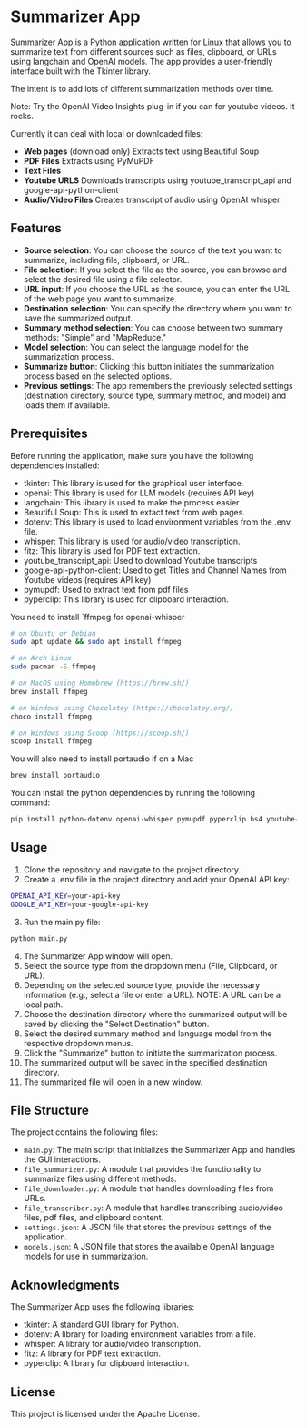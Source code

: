 # Summarizer App

Summarizer App is a Python application written for Linux that allows you to summarize text from different sources such as files, clipboard, or URLs using langchain and OpenAI models. The app provides a user-friendly interface built with the Tkinter library.

The intent is to add lots of different summarization methods over time. 

Note: Try the OpenAI Video Insights plug-in if you can for youtube videos. It rocks.

Currently it can deal with local or downloaded files:

 - **Web pages** (download only) Extracts text using Beautiful Soup
 - **PDF Files** Extracts using PyMuPDF 
 - **Text Files**
 - **Youtube URLS** Downloads transcripts using youtube_transcript_api and google-api-python-client
 - **Audio/Video Files** Creates transcript of audio using OpenAI whisper


## Features

- **Source selection**: You can choose the source of the text you want to summarize, including file, clipboard, or URL.
- **File selection**: If you select the file as the source, you can browse and select the desired file using a file selector.
- **URL input**: If you choose the URL as the source, you can enter the URL of the web page you want to summarize.
- **Destination selection**: You can specify the directory where you want to save the summarized output.
- **Summary method selection**: You can choose between two summary methods: "Simple" and "MapReduce."
- **Model selection**: You can select the language model for the summarization process.
- **Summarize button**: Clicking this button initiates the summarization process based on the selected options.
- **Previous settings**: The app remembers the previously selected settings (destination directory, source type, summary method, and model) and loads them if available.

## Prerequisites

Before running the application, make sure you have the following dependencies installed:

- tkinter: This library is used for the graphical user interface.
- openai: This library is used for LLM models (requires API key)
- langchain: This library is used to make the process easier
- Beautiful Soup: This is used to extact text from web pages.
- dotenv: This library is used to load environment variables from the .env file.
- whisper: This library is used for audio/video transcription.
- fitz: This library is used for PDF text extraction.
- youtube_transcript_api: Used to download Youtube transcripts
- google-api-python-client: Used to get Titles and Channel Names from Youtube videos (requires API key)
- pymupdf: Used to extract text from pdf files
- pyperclip: This library is used for clipboard interaction.

You need to install `ffmpeg for openai-whisper

```bash
# on Ubuntu or Debian
sudo apt update && sudo apt install ffmpeg

# on Arch Linux
sudo pacman -S ffmpeg

# on MacOS using Homebrew (https://brew.sh/)
brew install ffmpeg

# on Windows using Chocolatey (https://chocolatey.org/)
choco install ffmpeg

# on Windows using Scoop (https://scoop.sh/)
scoop install ffmpeg

```

You will also need to install portaudio if on a Mac

```bash
brew install portaudio
```


You can install the python dependencies by running the following command:

```bash
pip install python-dotenv openai-whisper pymupdf pyperclip bs4 youtube-transcript-api google-api-python-client langchain openai yt_dlp pydub nltk pyaudio soundfile sounddevice git+https://github.com/suno-ai/bark.git
```

## Usage

1. Clone the repository and navigate to the project directory.
2. Create a .env file in the project directory and add your OpenAI API key:

```bash
OPENAI_API_KEY=your-api-key
GOOGLE_API_KEY=your-google-api-key
```

3. Run the main.py file:

```bash
python main.py
```

4. The Summarizer App window will open.
5. Select the source type from the dropdown menu (File, Clipboard, or URL).
6. Depending on the selected source type, provide the necessary information (e.g., select a file or enter a URL). NOTE: A URL can be a local path.
7. Choose the destination directory where the summarized output will be saved by clicking the "Select Destination" button.
8. Select the desired summary method and language model from the respective dropdown menus.
9. Click the "Summarize" button to initiate the summarization process.
10. The summarized output will be saved in the specified destination directory.
11. The summarized file will open in a new window.

## File Structure

The project contains the following files:

- `main.py`: The main script that initializes the Summarizer App and handles the GUI interactions.
- `file_summarizer.py`: A module that provides the functionality to summarize files using different methods.
- `file_downloader.py`: A module that handles downloading files from URLs.
- `file_transcriber.py`: A module that handles transcribing audio/video files, pdf files, and clipboard content.
- `settings.json`: A JSON file that stores the previous settings of the application.
- `models.json`: A JSON file that stores the available OpenAI language models for use in summarization.

## Acknowledgments

The Summarizer App uses the following libraries:

- tkinter: A standard GUI library for Python.
- dotenv: A library for loading environment variables from a file.
- whisper: A library for audio/video transcription.
- fitz: A library for PDF text extraction.
- pyperclip: A library for clipboard interaction.

## License

This project is licensed under the Apache License.
